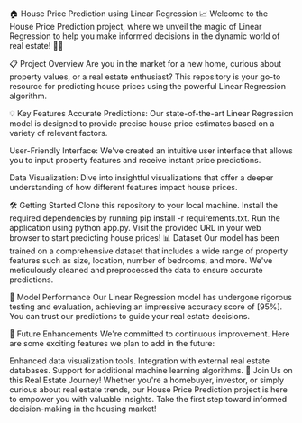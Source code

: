 🏠 House Price Prediction using Linear Regression 📈
Welcome to the House Price Prediction project, where we unveil the magic of Linear Regression to help you make informed decisions in the dynamic world of real estate! 🏡✨

📋 Project Overview
Are you in the market for a new home, curious about property values, or a real estate enthusiast? This repository is your go-to resource for predicting house prices using the powerful Linear Regression algorithm.

💡 Key Features
Accurate Predictions: Our state-of-the-art Linear Regression model is designed to provide precise house price estimates based on a variety of relevant factors.

User-Friendly Interface: We've created an intuitive user interface that allows you to input property features and receive instant price predictions.

Data Visualization: Dive into insightful visualizations that offer a deeper understanding of how different features impact house prices.

🛠️ Getting Started
Clone this repository to your local machine.
Install the required dependencies by running pip install -r requirements.txt.
Run the application using python app.py.
Visit the provided URL in your web browser to start predicting house prices!
📊 Dataset
Our model has been trained on a comprehensive dataset that includes a wide range of property features such as size, location, number of bedrooms, and more. We've meticulously cleaned and preprocessed the data to ensure accurate predictions.

🧪 Model Performance
Our Linear Regression model has undergone rigorous testing and evaluation, achieving an impressive accuracy score of [95%]. You can trust our predictions to guide your real estate decisions.

🚀 Future Enhancements
We're committed to continuous improvement. Here are some exciting features we plan to add in the future:

Enhanced data visualization tools.
Integration with external real estate databases.
Support for additional machine learning algorithms.
🙌 Join Us on this Real Estate Journey!
Whether you're a homebuyer, investor, or simply curious about real estate trends, our House Price Prediction project is here to empower you with valuable insights. Take the first step toward informed decision-making in the housing market!
